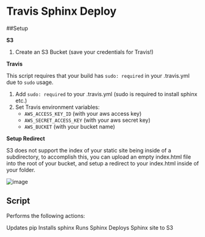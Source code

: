 # Travis Sphinx Deploy

##Setup

**S3**

1. Create an S3 Bucket (save your credentials for Travis!)

**Travis**

This script requires that your build has `sudo: required` in your .travis.yml due
to `sudo` usage.

1. Add `sudo: required` to your .travis.yml (sudo is required to install sphinx etc.)
2. Set Travis environment variables: 
    * `AWS_ACCESS_KEY_ID` (with your aws access key)
    * `AWS_SECRET_ACCESS_KEY` (with your aws secret key)
    * `AWS_BUCKET` (with your bucket name)

**Setup Redirect**

S3 does not support the index of your static site being inside of a subdirectory, to accomplish this, you can upload
an empty index.html file into the root of your bucket, and setup a redirect to your index.html inside of your folder.

![image](https://cloud.githubusercontent.com/assets/1299507/19402314/84e1e452-922e-11e6-89a3-5c3579503a10.png)

## Script

Performs the following actions:

Updates pip
Installs sphinx
Runs Sphinx
Deploys Sphinx site to S3